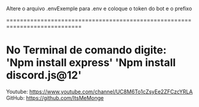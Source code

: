 Altere o arquivo .envExemple para .env e coloque o token do bot e o prefixo

============================================================================

No Terminal de comando digite:
'Npm install express'
'Npm install discord.js@12'
============================================================================

Youtube: https://www.youtube.com/channel/UC8M6To1cZsyEe2ZFCzcYRLA
GitHub: https://github.com/ItsMeMonge
